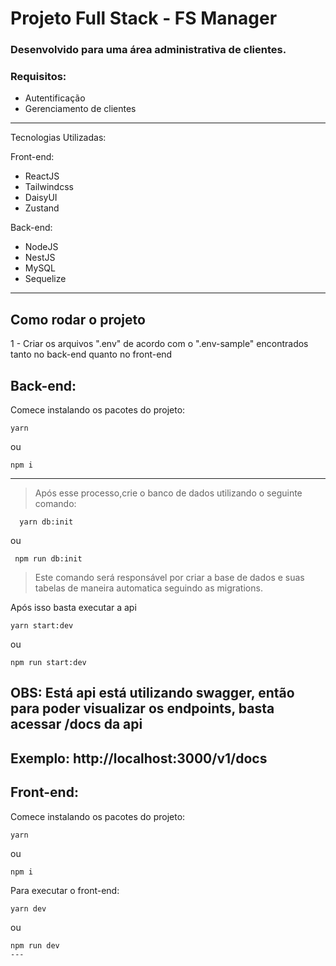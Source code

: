# Projeto Full Stack - FS Manager

### Desenvolvido para uma área administrativa de clientes.

### Requisitos:

- Autentificação
- Gerenciamento de clientes

---

Tecnologias Utilizadas:

Front-end:

- ReactJS
- Tailwindcss
- DaisyUI
- Zustand

Back-end:

- NodeJS
- NestJS
- MySQL
- Sequelize

---

## Como rodar o projeto

1 - Criar os arquivos ".env" de acordo com o ".env-sample" encontrados tanto no back-end quanto no front-end

## Back-end:

Comece instalando os pacotes do projeto:

```
yarn
```

ou

```
npm i
```

---

> Após esse processo,crie o banco de dados utilizando o seguinte comando:

```
  yarn db:init
```

ou

```
 npm run db:init
```

> Este comando será responsável por criar a base de dados e suas tabelas de maneira automatica seguindo as migrations.

Após isso basta executar a api

```
yarn start:dev
```

ou

```
npm run start:dev
```

## OBS: Está api está utilizando swagger, então para poder visualizar os endpoints, basta acessar /docs da api

## Exemplo: http://localhost:3000/v1/docs

## Front-end:

Comece instalando os pacotes do projeto:

```
yarn
```

ou

```
npm i
```

Para executar o front-end:

```
yarn dev
```

ou

```
npm run dev
---
```
